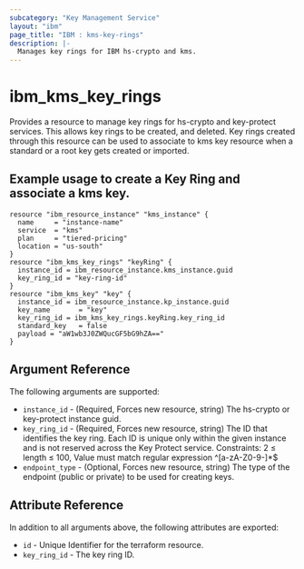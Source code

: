 ```yaml
---
subcategory: "Key Management Service"
layout: "ibm"
page_title: "IBM : kms-key-rings"
description: |-
  Manages key rings for IBM hs-crypto and kms.
---
```


# ibm\_kms_key_rings

Provides a resource to manage key rings for hs-crypto and key-protect services. This allows key rings to be created, and deleted. Key rings created through this resource can be used to associate to kms key resource when a standard or a root key gets created or imported.


## Example usage to create a Key Ring and associate a kms key.

```hcl
resource "ibm_resource_instance" "kms_instance" {
  name     = "instance-name"
  service  = "kms"
  plan     = "tiered-pricing"
  location = "us-south"
}
resource "ibm_kms_key_rings" "keyRing" {
  instance_id = ibm_resource_instance.kms_instance.guid
  key_ring_id = "key-ring-id"
}
resource "ibm_kms_key" "key" {
  instance_id = ibm_resource_instance.kp_instance.guid
  key_name       = "key"
  key_ring_id = ibm_kms_key_rings.keyRing.key_ring_id
  standard_key   = false
  payload = "aW1wb3J0ZWQucGF5bG9hZA=="
}
```

## Argument Reference

The following arguments are supported:

* `instance_id` - (Required, Forces new resource, string) The hs-crypto or key-protect instance guid.
* `key_ring_id` - (Required, Forces new resource, string) The ID that identifies the key ring. Each ID is unique only within the given instance and is not reserved across the Key Protect service.
Constraints: 2 ≤ length ≤ 100, Value must match regular expression ^[a-zA-Z0-9-]*$
* `endpoint_type` - (Optional, Forces new resource, string) The type of the endpoint (public or private) to be used for creating keys.

## Attribute Reference

In addition to all arguments above, the following attributes are exported:

* `id` - Unique Identifier for the terraform resource.
* `key_ring_id` - The key ring ID.
